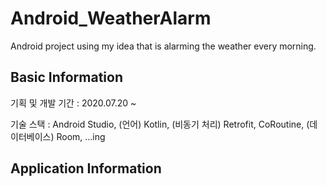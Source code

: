# Android_WeatherAlarm
Android project using my idea that is alarming the weather every morning.

## Basic Information

기획 및 개발 기간 : 2020.07.20 ~ 

기술 스택 : Android Studio, (언어) Kotlin, (비동기 처리) Retrofit, CoRoutine, (데이터베이스) Room, ...ing

## Application Information
